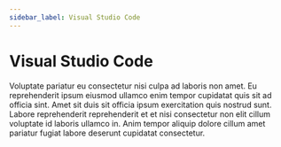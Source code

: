 ```yaml
---
sidebar_label: Visual Studio Code
---
```


# Visual Studio Code

Voluptate pariatur eu consectetur nisi culpa ad laboris non amet. Eu reprehenderit ipsum eiusmod ullamco enim tempor cupidatat quis sit ad officia sint. Amet sit duis sit officia ipsum exercitation quis nostrud sunt. Labore reprehenderit reprehenderit et et nisi consectetur non elit cillum voluptate id laboris ullamco in. Anim tempor aliquip dolore cillum amet pariatur fugiat labore deserunt cupidatat consectetur.

